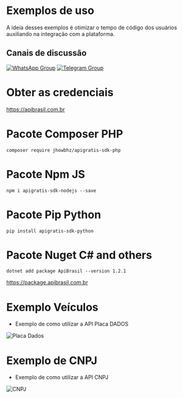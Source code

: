 # Exemplos de uso 
A ideia desses exemplos é otimizar o tempo de código dos usuários auxiliando na integração com a plataforma.

## Canais de discussão 
[![WhatsApp Group](https://img.shields.io/badge/WhatsApp-Group-25D366?logo=whatsapp)](https://chat.whatsapp.com/EeAWALQb6Ga5oeTbG7DD2k)
[![Telegram Group](https://img.shields.io/badge/Telegram-Group-32AFED?logo=telegram)](https://t.me/apigratisoficial)

# Obter as credenciais
https://apibrasil.com.br

# Pacote Composer PHP
```composer require jhowbhz/apigratis-sdk-php```

# Pacote Npm JS
```npm i apigratis-sdk-nodejs --save```

# Pacote Pip Python 
```pip install apigratis-sdk-python```

# Pacote Nuget C# and others
```dotnet add package ApiBrasil --version 1.2.1```

https://package.apibrasil.com.br

# Exemplo Veículos
- Exemplo de como utilizar a API Placa DADOS
<img src="https://i.imgur.com/BEITa4B.png" alt="Placa Dados"/>

# Exemplo de CNPJ
- Exemplo de como utilizar a API CNPJ
<img src="https://i.imgur.com/YCZRJsh.png" alt="CNPJ"/>

